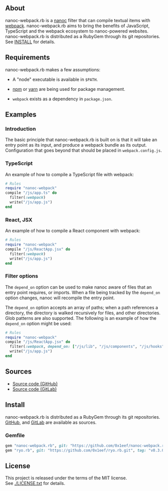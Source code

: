 ## About

nanoc-webpack.rb is a [nanoc](https://github.com/nanoc/nanoc#readme) filter
that can compile textual items with [webpack](https://webpack.js.org/).
nanoc-webpack.rb aims to bring the benefits of JavaScript, TypeScript and
the webpack ecosystem to nanoc-powered websites.  nanoc-webpack.rb is distributed
as a RubyGem through its git repositories. See [INSTALL](#install) for details.

## Requirements

nanoc-webpack.rb makes a few assumptions:

* A "node" executable is available in `$PATH`.

* [npm](https://www.npmjs.com) or [yarn](https://yarnpkg.com/) are being used
  for package management.

* `webpack` exists as a dependency in `package.json`.

## Examples

### Introduction 

The basic principle that nanoc-webpack.rb is built on is that it will take an
entry point as its input, and produce a webpack bundle as its output. Configuration
that goes beyond that should be placed in `webpack.config.js`.

### TypeScript

An example of how to compile a TypeScript file with webpack:

``` ruby
# Rules
require "nanoc-webpack"
compile "/js/app.ts" do
  filter(:webpack)
  write("/js/app.js")
end
```

### React, JSX

An example of how to compile a React component with webpack:

```ruby
# Rules
require "nanoc-webpack"
compile "/js/ReactApp.jsx" do
  filter(:webpack)
  write("/js/app.js")
end
```

### Filter options

The `depend_on` option can be used to make nanoc aware of files that an entry
point requires, or imports. When a file being tracked by the `depend_on` option
changes, nanoc will recompile the entry point.

The `depend_on` option accepts an array of paths; when a path references a directory,
the directory is walked recursively for files, and other directories. Glob patterns
are also supported. The following is an example of how the `depend_on` option might
be used:

```ruby
# Rules
require "nanoc-webpack"
compile "/js/ReactApp.jsx" do
  filter(:webpack, depend_on: ["/js/lib", "/js/components", "/js/hooks"]
  write("/js/app.js")
end
```

## Sources

* [Source code (GitHub)](https://github.com/0x1eef/nanoc-webpack.rb)
* [Source code (GitLab)](https://gitlab.com/0x1eef/nanoc-webpack.rb)

## <a id='install'>Install</a>

nanoc-webpack.rb is distributed as a RubyGem through its git repositories. <br>
[GitHub](https://github.com/0x1eef/nanoc-webpack.rb),
and
[GitLab](https://gitlab.com/0x1eef/nanoc-webpack.rb)
are available as sources.

### Gemfile

```ruby
gem "nanoc-webpack.rb", git: "https://github.com/0x1eef/nanoc-webpack.rb.git", tag: "v0.1.4"
gem "ryo.rb", git: "https://github.com/0x1eef/ryo.rb.git", tag: "v0.3.0"
```

## License

This project is released under the terms of the MIT license. <br>
See [./LICENSE.txt](./LICENSE.txt) for details.
